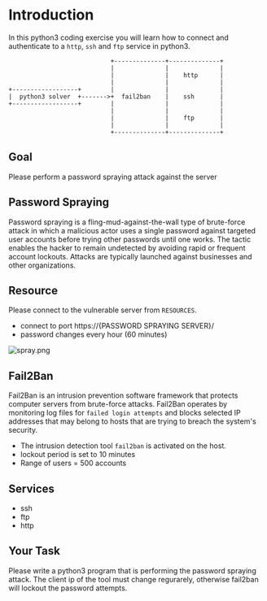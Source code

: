 # Introduction
In this python3 coding exercise you will learn how to connect and authenticate to a `http`, `ssh` and `ftp` service in python3. 

```
                            +--------------+--------------+
                            |              |              |
                            |              |    http      |
                            |              |              |
+------------------+        |              |              |
|  python3 solver  +------->+  fail2ban    |    ssh       |
+------------------+        |              |              |
                            |              |              |
                            |              |    ftp       |
                            |              |              |
                            +--------------+--------------+
```

## Goal 
Please perform a password spraying attack against the server

## Password Spraying
Password spraying is a fling-mud-against-the-wall type of brute-force attack in which a malicious actor uses a single password against targeted user accounts before trying other passwords until one works. The tactic enables the hacker to remain undetected by avoiding rapid or frequent account lockouts. Attacks are typically launched against businesses and other organizations.

## Resource
Please connect to the vulnerable server from `RESOURCES`. 
* connect to port https://{PASSWORD SPRAYING SERVER}/
* password changes every hour (60 minutes)

![spray.png](media/challenge/png/2f58039b-6fb3-4850-bab1-5120ba448ed8.png)

## Fail2Ban
Fail2Ban is an intrusion prevention software framework that protects computer servers from brute-force attacks. Fail2Ban operates by monitoring log files for `failed login attempts` and blocks selected IP addresses that may belong to hosts that are trying to breach the system's security. 

* The intrusion detection tool `fail2ban` is activated on the host. 
* lockout period is set to 10 minutes
* Range of users = 500 accounts

## Services
* ssh
* ftp
* http

##  Your Task
Please write a python3 program that is performing the password spraying attack. The client ip of the tool must change regurarely, otherwise fail2ban will lockout the password attempts. 

